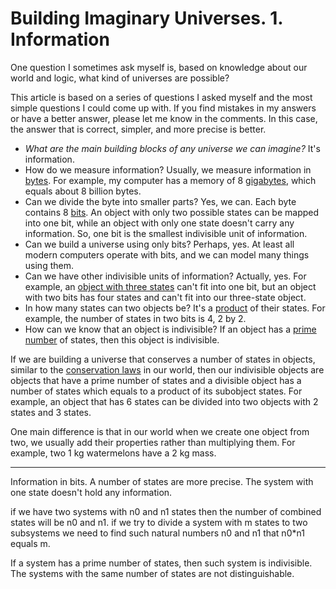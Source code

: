 # Building Imaginary Universes. 1. Information

One question I sometimes ask myself is, based on knowledge about our world and logic, what kind of universes are possible?

This article is based on a series of questions I asked myself and the most simple questions I could come up with. If you find mistakes in my answers or have a better answer, please let me know in the comments. In this case, the answer that is correct, simpler, and more precise is better.

- _What are the main building blocks of any universe we can imagine?_ It's information. 
- How do we measure information? Usually, we measure information in [bytes](https://en.wikipedia.org/wiki/Byte). For example, my computer has a memory of 8 [gigabytes](https://en.wikipedia.org/wiki/Gigabyte), which equals about 8 billion bytes.
- Can we divide the byte into smaller parts? Yes, we can. Each byte contains 8 [bits](https://en.wikipedia.org/wiki/Bit).
An object with only two possible states can be mapped into one bit, while an object with only one state doesn't carry any information. So, one bit is the smallest indivisible unit of information.
- Can we build a universe using only bits? Perhaps, yes. At least all modern computers operate with bits, and we can model many things using them.
- Can we have other indivisible units of information? Actually, yes. For example, an [object with three states](https://en.wikipedia.org/wiki/Ternary_numeral_system) can't fit into one bit, but an object with two bits has four states and can't fit into our three-state object.
- In how many states can two objects be? It's a [product](https://en.wikipedia.org/wiki/Product_(mathematics)) of their states. For example, the number of states in two bits is 4, 2 by 2.
- How can we know that an object is indivisible? If an object has a [prime number](https://en.wikipedia.org/wiki/Prime_number) of states, then this object is indivisible.

If we are building a universe that conserves a number of states in objects, similar to the [conservation laws](https://en.wikipedia.org/wiki/Conservation_law) in our world, then our indivisible objects are objects that have a prime number of states and a divisible object has a number of states which equals to a product of its subobject states. For example, an object that has 6 states can be divided into two objects with 2 states and 3 states.

One main difference is that in our world when we create one object from two, we usually add their properties rather than multiplying them. For example, two 1 kg watermelons have a 2 kg mass. 

---

Information in bits. A number of states are more precise. The system with one state doesn't hold any information. 

if we have two systems with n0 and n1 states then the number of combined states will be n0 and n1. if we try to divide a system with m states to two subsystems we need to find such natural numbers n0 and n1 that n0*n1 equals m. 

If a system has a prime number of states, then such system is indivisible. The systems with the same number of states are not distinguishable.



